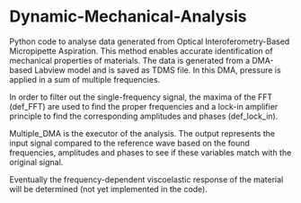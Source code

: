 # Dynamic-Mechanical-Analysis

Python code to analyse data generated from Optical Interoferometry-Based Micropipette Aspiration. This method enables accurate identification of mechanical properties of materials. The data is generated from a DMA-based Labview model and is saved as TDMS file. In this DMA, pressure is applied in a sum of multiple frequencies.

In order to filter out the single-frequency signal, the maxima of the FFT (def_FFT) are used to find the proper frequencies and a lock-in amplifier principle to find the corresponding amplitudes and phases (def_lock_in).

Multiple_DMA is the executor of the analysis. The output represents the input signal compared to the reference wave based on the found frequencies, amplitudes and phases to see if these variables match with the original signal.

Eventually the frequency-dependent viscoelastic response of the material will be determined (not yet implemented in the code).
